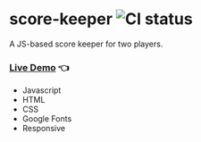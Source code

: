 # score-keeper ![CI status](https://img.shields.io/badge/style-flat-green.svg?longCache=true&style=flat)
A JS-based score keeper for two players.<br>
### [Live Demo](http://github.allaev.com/score-keeper/) :point_left:

- Javascript
- HTML
- CSS
- Google Fonts
- Responsive
